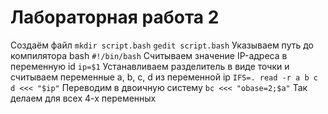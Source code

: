 # Лабораторная работа 2

Создаём файл
```mkdir script.bash```
```gedit script.bash```
Указываем путь до компилятора bash
```#!/bin/bash```
Считываем значение IP-адреса в переменную id
```ip=$1```
Устанавливаем разделитель в виде точки и считываем переменные a, b, c, d из переменной ip
```IFS=. read -r a b c d <<< "$ip"```
Переводим в двоичную систему
```bc <<< "obase=2;$a"```
Так делаем для всех 4-х переменных
